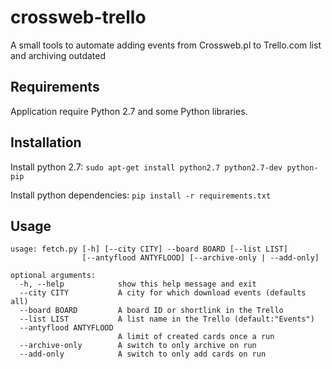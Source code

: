 # crossweb-trello
A small tools to automate adding events from Crossweb.pl to Trello.com list and archiving outdated


## Requirements

Application require Python 2.7 and some Python libraries.

## Installation

Install python 2.7: ``sudo apt-get install python2.7 python2.7-dev python-pip``

Install python dependencies: ``pip install -r requirements.txt``

## Usage

    usage: fetch.py [-h] [--city CITY] --board BOARD [--list LIST]
                    [--antyflood ANTYFLOOD] [--archive-only | --add-only]

    optional arguments:
      -h, --help            show this help message and exit
      --city CITY           A city for which download events (defaults all)
      --board BOARD         A board ID or shortlink in the Trello
      --list LIST           A list name in the Trello (default:"Events")
      --antyflood ANTYFLOOD
                            A limit of created cards once a run
      --archive-only        A switch to only archive on run
      --add-only            A switch to only add cards on run
